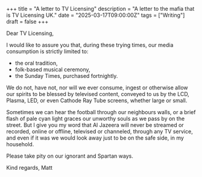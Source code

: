 +++
title = "A letter to TV Licensing"
description = "A letter to the mafia that is TV Licensing UK."
date = "2025-03-17T09:00:00Z"
tags = ["Writing"]
draft = false
+++


Dear TV Licensing,

I would like to assure you that, during these trying times, our media consumption is strictly limited to:
- the oral tradition,
- folk-based musical ceremony,
- the Sunday Times, purchased fortnightly. 

We do not, have not, nor will we ever consume, ingest or otherwise allow our spirits to be blessed by televised content, conveyed to us by the LCD, Plasma, LED, or even Cathode Ray Tube screens, whether large or small. 

Sometimes we can hear the football through our neighbours walls, or a brief flash of pale cyan light graces our unworthy souls as we pass by on the street. But I give you my word that Al Jazeera will never be streamed or recorded, online or offline, televised or channeled, through any TV service, and even if it was we would look away just to be on the safe side, in my household. 

Please take pity on our ignorant and Spartan ways.

Kind regards,
Matt

